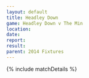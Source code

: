 ```yaml
---
layout: default
title: Headley Down
game: Headley Down v The Min
location: 
date: 
report: 
result: 
parent: 2014 Fixtures
---
```


{% include matchDetails %}
